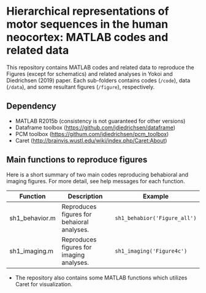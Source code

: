 # Hierarchical representations of motor sequences in the human neocortex: MATLAB codes and related data

This repository contains MATLAB codes and related data to reproduce the Figures (except for schematics) and related analyses in Yokoi and Diedrichsen (2019) paper. Each sub-folders contains codes (`/code`), data (`/data`), and some resultant figures (`/figure`), respectively.

## Dependency
- MATLAB R2015b (consistency is not guaranteed for other versions)
- Dataframe toolbox (https://github.com/jdiedrichsen/dataframe)
- PCM toolbox (https://githum.com/jdiedrichsen/pcm_toolbox)
- Caret (http://brainvis.wustl.edu/wiki/index.php/Caret:About)
 
## Main functions to reproduce figures
Here is a short summary of two main codes reproducing behabioral and imaging figures. For more detail, see help messages for each function. 
 
|Function |Description |Example |
|----|--------|----|
|sh1_behavior.m |Reproduces figures for behaioral analyses. | `sh1_behabior('Figure_all')` |
|sh1_imaging.m |Reproduces figures for imaging analyses. | `sh1_imaging('Figure4c')` |

- The repository also contains some MATLAB functions which utilizes Caret for visualization.